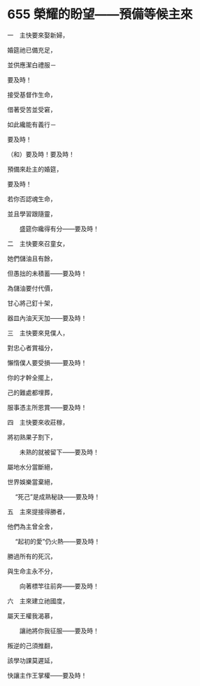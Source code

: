 # 655 榮耀的盼望——預備等候主來

一　主快要來娶新婦，

婚筵祂已備充足，

並供應潔白禮服－

要及時！

接受基督作生命，

借著受苦並受窘，

如此纔能有義行－

要及時！

（和）要及時！要及時！

預備來赴主的婚筵，

要及時！

若你否認魂生命，

並且學習跟隨靈，

　　盛筵你纔得有分——要及時！

二　主快要來召童女，

她們儲油且有餘，

但愚拙的未積蓄——要及時！

為儲油要付代價，

甘心將己釘十架，

器皿內油天天加——要及時！

三　主快要來見僕人，

對忠心者賞福分，

懶惰僕人要受損——要及時！

你的才幹全擺上，

己的難處都埋葬，

服事憑主所恩賞——要及時！

四　主快要來收莊稼，

將初熟果子割下，

　　未熟的就被留下——要及時！

屬地水分當斷絕，

世界娛樂當棄絕，

　 “死己”是成熟秘訣——要及時！

五　主來提接得勝者，

他們為主曾全舍，

　 “起初的愛”仍火熱——要及時！

勝過所有的死沉，

與生命主永不分，

　　向著標竿往前奔——要及時！

六　主來建立祂國度，

屬天王權我渴慕，

　　讓祂將你我征服——要及時！

叛逆的己須推翻，

該學功課莫遲延，

快讓主作王掌權——要及時！

